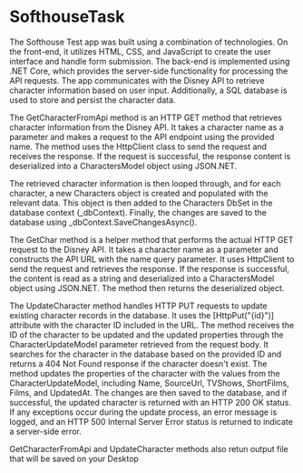 # SofthouseTask

The Softhouse Test app was built using a combination of technologies. On the front-end, it utilizes HTML, CSS, and JavaScript to create the user interface and handle form submission. The back-end is implemented using .NET Core, which provides the server-side functionality for processing the API requests. The app communicates with the Disney API to retrieve character information based on user input. Additionally, a SQL database is used to store and persist the character data.


The GetCharacterFromApi method is an HTTP GET method that retrieves character information from the Disney API. It takes a character name as a parameter and makes a request to the API endpoint using the provided name. The method uses the HttpClient class to send the request and receives the response. If the request is successful, the response content is deserialized into a CharactersModel object using JSON.NET.

The retrieved character information is then looped through, and for each character, a new Characters object is created and populated with the relevant data. This object is then added to the Characters DbSet in the database context (_dbContext). Finally, the changes are saved to the database using _dbContext.SaveChangesAsync().

The GetChar method is a helper method that performs the actual HTTP GET request to the Disney API. It takes a character name as a parameter and constructs the API URL with the name query parameter. It uses HttpClient to send the request and retrieves the response. If the response is successful, the content is read as a string and deserialized into a CharactersModel object using JSON.NET. The method then returns the deserialized object.


The UpdateCharacter method handles HTTP PUT requests to update existing character records in the database. It uses the [HttpPut("{id}")] attribute with the character ID included in the URL. The method receives the ID of the character to be updated and the updated properties through the CharacterUpdateModel parameter retrieved from the request body. It searches for the character in the database based on the provided ID and returns a 404 Not Found response if the character doesn't exist. The method updates the properties of the character with the values from the CharacterUpdateModel, including Name, SourceUrl, TVShows, ShortFilms, Films, and UpdatedAt. The changes are then saved to the database, and if successful, the updated character is returned with an HTTP 200 OK status. If any exceptions occur during the update process, an error message is logged, and an HTTP 500 Internal Server Error status is returned to indicate a server-side error.


GetCharacterFromApi and UpdateCharacter methods also retun output file that will be saved on your Desktop
